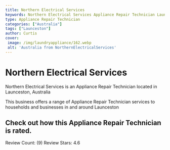 ```yaml
---
title: Northern Electrical Services
keywords: Northern Electrical Services Appliance Repair Technician Launceston Australia 
type: Appliance Repair Technician 
categories: ["Australia"]
tags: ["Launceston"]
author: Curtis
cover:
 image: /img/laundryappliance/162.webp
 alt: 'Australia from NorthernElectricalServices'
---
```


# Northern Electrical Services
Northern Electrical Services is an Appliance Repair Technician located in Launceston, Australia

This business offers a range of Appliance Repair Technician services to households and businesses in and around Launceston

## Check out how this Appliance Repair Technician is rated.
Review Count: (9)
Review Stars: 4.6
